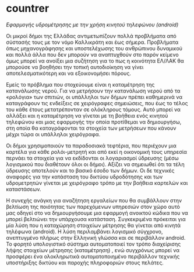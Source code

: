# countrer
*Εφαρμογής υδρομέτρησης με την χρήση κινητού τηλεφώνου (android)*

Οι μικροί δήμοι της Ελλάδας αντιμετωπίζουν πολλά προβλήματα από σύστασής τους με τον νόμο Καλλικράτη και έως σήμερα. 
Προβλήματα όπως μηχανογράφησης και υποστελέχωσης του ανθρώπινου δυναμικού και πολλά άλλα που 
δεν μπορούν να αναπτυχθούν στο παρόν κείμενο όμως μπορεί να ανοίξει μια συζήτηση για το 
πως η κοινότητα ΕΛ/ΛΑΚ θα μπορούσε να βοηθήσει την τοπική αυτοδιοίκηση να γίνει αποτελεσματικότερη 
και να εξοικονομήσει πόρους.

Εμείς το πρόβλημα που στοχεύουμε είναι η καταμέτρηση της κατανάλωσης νερού.
Για να μετρήσουν την κατανάλωση νερού από τα «ρολόγια» των σπιτιών, οι υπάλληλοι των δήμων 
πρέπει καθημερινά να καταγράφουν τις ενδείξεις σε χειρόγραφες σημειώσεις,
που έως το τέλος του κάθε έτους μετατρέπονταν σε ολόκληρους τόμους. 
Αυτό μπορεί να αλλάξει και η καταμέτρηση να γίνεται με τη βοήθεια ενός κινητού τηλεφώνου
και μιας εφαρμογής την οποία προτίθεμαι να δημιουργήσω, στη οποία θα καταγράφονται τα στοιχεία των μετρήσεων 
που κάνουν μέχρι τώρα οι υπάλληλοι χειρόγραφα.

Οι δήμοι χρησιμοποιούν τα παραδοσιακά τεφτέρια, που περιέχουν μια καρτέλα για κάθε ρολόι-μετρητή 
και από εκεί η οικονομική τους υπηρεσία περνάει τα στοιχεία για να εκδίδονται οι λογαριασμοί ύδρευσης 
(μέσω λογισμικού που διαθέτουν όλοι οι δήμοι). Αξίζει να σημειωθεί ότι τα τέλη ύδρευσης αποτελούν 
και το βασικό έσοδο των δήμων. Οι δε τεχνικές αναφορές για την κατάσταση του δικτύου υδροδότησης 
και των υδρομετρητών γίνεται με χειρόγραφο τρόπο με την βοήθεια καρτελών και καταστάσεων.

Η συνεχής ανάγκη για αναζήτηση εργαλείων που θα συμβάλλουν στην βελτίωση της ποιότητας των παρεχόμενων υπηρεσιών
στον χώρο αυτό μας οδηγεί στο να δημιουργήσουμε μια εφαρμογή ανοικτού κώδικα που να μπορεί
βελτιώνει την υπάρχουσα κατάσταση. Συγκεκριμένα πρόκειται για μία λύση που η καταχώρηση στοιχείων μέτρησης 
θα γίνεται από κινητά τηλέφωνα (android). Η λύση περιλαμβάνει λογισμικό σύγχρονο, ανεπτυγμένο 
πλήρως στην Ελληνική γλώσσα και σε περιβάλλον android. 
Το φορητό υπολογιστικό σύστημα αυτοματοποιεί τον τρόπο διαχείρισης λήψης στοιχείων μέτρησης (καταμέτρηση) ,
ενώ συγχρόνως μπορεί να προσφέρει ένα ολοκληρωτικά αυτοματοποιημένο περιβάλλον τεχνικής υποστήριξης 
δικτύου και παροχής πληροφοριών στους πελάτες.
